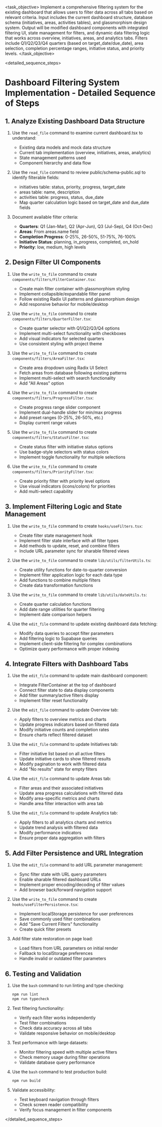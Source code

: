 <task name="Dashboard Filtering System">

<task_objective>
Implement a comprehensive filtering system for the existing dashboard that allows users to filter data across all tabs based on relevant criteria. Input includes the current dashboard structure, database schema (initiatives, areas, activities tables), and glassmorphism design system. Output will be modified dashboard components with integrated filtering UI, state management for filters, and dynamic data filtering logic that works across overview, initiatives, areas, and analytics tabs. Filters include Q1/Q2/Q3/Q4 quarters (based on target_date/due_date), area selection, completion percentage ranges, initiative status, and priority levels.
</task_objective>

<detailed_sequence_steps>
# Dashboard Filtering System Implementation - Detailed Sequence of Steps

## 1. Analyze Existing Dashboard Data Structure

1. Use the `read_file` command to examine current dashboard.tsx to understand:
   - Existing data models and mock data structure
   - Current tab implementation (overview, initiatives, areas, analytics)
   - State management patterns used
   - Component hierarchy and data flow

2. Use the `read_file` command to review public/schema-public.sql to identify filterable fields:
   - initiatives table: status, priority, progress, target_date
   - areas table: name, description
   - activities table: progress, status, due_date
   - Map quarter calculation logic based on target_date and due_date fields

3. Document available filter criteria:
   - **Quarters**: Q1 (Jan-Mar), Q2 (Apr-Jun), Q3 (Jul-Sep), Q4 (Oct-Dec)
   - **Areas**: From areas.name field
   - **Completion Progress**: 0-25%, 26-50%, 51-75%, 76-100%
   - **Initiative Status**: planning, in_progress, completed, on_hold
   - **Priority**: low, medium, high levels

## 2. Design Filter UI Components

1. Use the `write_to_file` command to create `components/filters/FilterContainer.tsx`:
   - Create main filter container with glassmorphism styling
   - Implement collapsible/expandable filter panel
   - Follow existing Radix UI patterns and glassmorphism design
   - Add responsive behavior for mobile/desktop

2. Use the `write_to_file` command to create `components/filters/QuarterFilter.tsx`:
   - Create quarter selector with Q1/Q2/Q3/Q4 options
   - Implement multi-select functionality with checkboxes
   - Add visual indicators for selected quarters
   - Use consistent styling with project theme

3. Use the `write_to_file` command to create `components/filters/AreaFilter.tsx`:
   - Create area dropdown using Radix UI Select
   - Fetch areas from database following existing patterns
   - Implement multi-select with search functionality
   - Add "All Areas" option

4. Use the `write_to_file` command to create `components/filters/ProgressFilter.tsx`:
   - Create progress range slider component
   - Implement dual-handle slider for min/max progress
   - Add preset ranges (0-25%, 26-50%, etc.)
   - Display current range values

5. Use the `write_to_file` command to create `components/filters/StatusFilter.tsx`:
   - Create status filter with initiative status options
   - Use badge-style selectors with status colors
   - Implement toggle functionality for multiple selections

6. Use the `write_to_file` command to create `components/filters/PriorityFilter.tsx`:
   - Create priority filter with priority level options
   - Use visual indicators (icons/colors) for priorities
   - Add multi-select capability

## 3. Implement Filtering Logic and State Management

1. Use the `write_to_file` command to create `hooks/useFilters.tsx`:
   - Create filter state management hook
   - Implement filter state interface with all filter types
   - Add methods to update, reset, and combine filters
   - Include URL parameter sync for sharable filtered views

2. Use the `write_to_file` command to create `lib/utils/filterUtils.ts`:
   - Create utility functions for date-to-quarter conversion
   - Implement filter application logic for each data type
   - Add functions to combine multiple filters
   - Create data transformation functions

3. Use the `write_to_file` command to create `lib/utils/dateUtils.ts`:
   - Create quarter calculation functions
   - Add date range utilities for quarter filtering
   - Implement date comparison helpers

4. Use the `edit_file` command to update existing dashboard data fetching:
   - Modify data queries to accept filter parameters
   - Add filtering logic to Supabase queries
   - Implement client-side filtering for complex combinations
   - Optimize query performance with proper indexing

## 4. Integrate Filters with Dashboard Tabs

1. Use the `edit_file` command to update main dashboard component:
   - Integrate FilterContainer at the top of dashboard
   - Connect filter state to data display components
   - Add filter summary/active filters display
   - Implement filter reset functionality

2. Use the `edit_file` command to update Overview tab:
   - Apply filters to overview metrics and charts
   - Update progress indicators based on filtered data
   - Modify initiative counts and completion rates
   - Ensure charts reflect filtered dataset

3. Use the `edit_file` command to update Initiatives tab:
   - Filter initiative list based on all active filters
   - Update initiative cards to show filtered results
   - Modify pagination to work with filtered data
   - Add "No results" state for empty filters

4. Use the `edit_file` command to update Areas tab:
   - Filter areas and their associated initiatives
   - Update area progress calculations with filtered data
   - Modify area-specific metrics and charts
   - Handle area filter interaction with area tab

5. Use the `edit_file` command to update Analytics tab:
   - Apply filters to all analytics charts and metrics
   - Update trend analysis with filtered data
   - Modify performance indicators
   - Ensure proper data aggregation with filters

## 5. Add Filter Persistence and URL Integration

1. Use the `edit_file` command to add URL parameter management:
   - Sync filter state with URL query parameters
   - Enable sharable filtered dashboard URLs
   - Implement proper encoding/decoding of filter values
   - Add browser back/forward navigation support

2. Use the `write_to_file` command to create `hooks/useFilterPersistence.tsx`:
   - Implement localStorage persistence for user preferences
   - Save commonly used filter combinations
   - Add "Save Current Filters" functionality
   - Create quick filter presets

3. Add filter state restoration on page load:
   - Load filters from URL parameters on initial render
   - Fallback to localStorage preferences
   - Handle invalid or outdated filter parameters

## 6. Testing and Validation

1. Use the `bash` command to run linting and type checking:
   ```bash
   npm run lint
   npm run typecheck
   ```

2. Test filtering functionality:
   - Verify each filter works independently
   - Test filter combinations
   - Check data accuracy across all tabs
   - Validate responsive behavior on mobile/desktop

3. Test performance with large datasets:
   - Monitor filtering speed with multiple active filters
   - Check memory usage during filter operations
   - Validate database query performance

4. Use the `bash` command to test production build:
   ```bash
   npm run build
   ```

5. Validate accessibility:
   - Test keyboard navigation through filters
   - Check screen reader compatibility
   - Verify focus management in filter components

</detailed_sequence_steps>

</task>